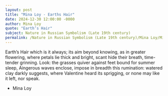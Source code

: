 ```yaml
---
layout: post
title: "Mina Loy - Earths Hair"
date: 2024-12-30 12:00:00 -0000
author: Mina Loy
quote: "Earth’s Hair"
subject: Nature in Russian Symbolism (Late 19th century)
permalink: /Nature in Russian Symbolism (Late 19th century)/Mina Loy/Mina Loy - Earths Hair
---
```


Earth’s Hair
which is it always;
its aim beyond knowing,
as in greater flowering,
where petals lie thick and bright,
scant hide their breath,
time-tender grinning.
Look: the grasses quiver
against feet bound
for summer sleep,
Aingerous waves enclose, impose
in breadth this rumination:
watered clay darkly suggests,
where Valentine heard its sprigging,
or none may like it left, nor speak.

- Mina Loy
